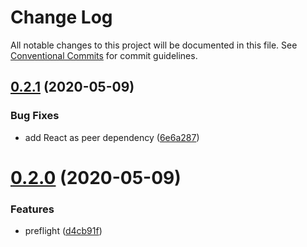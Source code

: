 # Change Log

All notable changes to this project will be documented in this file.
See [Conventional Commits](https://conventionalcommits.org) for commit guidelines.

## [0.2.1](https://github.com/jtmthf/normalize-in-js/packages/styled-components/compare/@normalize-in-js/styled-components@0.2.0...@normalize-in-js/styled-components@0.2.1) (2020-05-09)


### Bug Fixes

* add React as peer dependency ([6e6a287](https://github.com/jtmthf/normalize-in-js/packages/styled-components/commit/6e6a287bbd2be2a0f6c9e2882fc0b5bc6371d6de))





# [0.2.0](https://github.com/jtmthf/normalize-in-js/packages/styled-components/compare/@normalize-in-js/styled-components@0.1.0...@normalize-in-js/styled-components@0.2.0) (2020-05-09)


### Features

* preflight ([d4cb91f](https://github.com/jtmthf/normalize-in-js/packages/styled-components/commit/d4cb91f9207f7e736ebc02a899e7a4b837f148f3))
